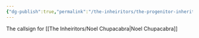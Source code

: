 ```yaml
---
{"dg-publish":true,"permalink":"/the-inheiritors/the-progenitor-inheritor/"}
---
```


The callsign for [[The Inheiritors/Noel Chupacabra\|Noel Chupacabra]]